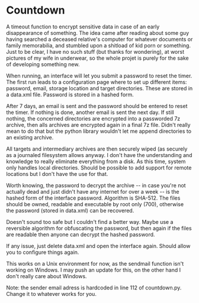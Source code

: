 # Countdown

A timeout function to encrypt sensitive data in case of an early disappearance of something.
The idea came after reading about some guy having searched a deceased relative's computer for whatever documents or family memorabilia, and stumbled upon a shitload of kid porn or something.
Just to be clear, I have no such stuff (but thanks for wondering), at worst pictures of my wife in underwear, so the whole projet is purely for the sake of developing something new.

When running, an interface will let you submit a password to reset the timer. The first run leads to a configuration page where to set up different items: password, email, storage location and target directories. 
These are stored in a data.xml file. Password is stored in a hashed form.

After 7 days, an email is sent and the password should be entered to reset the timer.
If nothing is done, another email is sent the next day.
If still nothing, the concerned directories are encrypted into a passworded 7z archive, then alls archives are encrypted again in a final 7z file. Didn't really mean to do that but the python library wouldn't let me append directories to an existing archive.

All targets and intermediary archives are then securely wiped (as securely as a journaled filesystem allows anyway. I don't have the understanding and knowledge to really eliminate everything from a disk.
As this time, system only handles local directories. Should be possible to add support for remote locations but I don't have the use for that.  

Worth knowing, the password to decrypt the archive -- in case you're not actually dead and just didn't have any internet for over a week -- is the hashed form of the interface password. Algorithm is SHA-512.
The files should be owned, readable and executable by root only (700), otherwise the password (stored in data.xml) can be recovered.

Doesn't sound too safe but I couldn't find a better way. Maybe use a reversible algorithm for obfuscating the password, but then again if the files are readable then anyone can decrypt the hashed password.


If any issue, just delete data.xml and open the interface again. Should allow you to configure things again.

This works on a Unix environment for now, as the sendmail function isn't working on Windows.
I may push an update for this, on the other hand I don't really care about Windows.

Note: the sender email adress is hardcoded in line 112 of countdown.py. Change it to whatever works for you.
